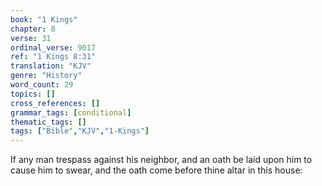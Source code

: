 ```yaml
---
book: "1 Kings"
chapter: 8
verse: 31
ordinal_verse: 9017
ref: "1 Kings 8:31"
translation: "KJV"
genre: "History"
word_count: 29
topics: []
cross_references: []
grammar_tags: [conditional]
thematic_tags: []
tags: ["Bible","KJV","1-Kings"]
---
```

If any man trespass against his neighbor, and an oath be laid upon him to cause him to swear, and the oath come before thine altar in this house:
